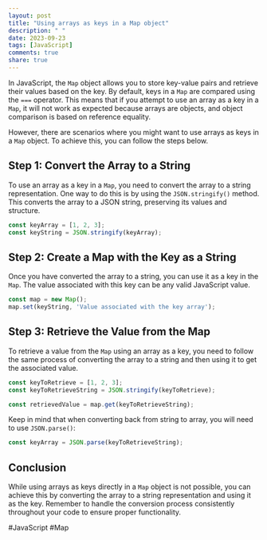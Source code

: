 ```yaml
---
layout: post
title: "Using arrays as keys in a Map object"
description: " "
date: 2023-09-23
tags: [JavaScript]
comments: true
share: true
---
```


In JavaScript, the `Map` object allows you to store key-value pairs and retrieve their values based on the key. By default, keys in a `Map` are compared using the `===` operator. This means that if you attempt to use an array as a key in a `Map`, it will not work as expected because arrays are objects, and object comparison is based on reference equality.

However, there are scenarios where you might want to use arrays as keys in a `Map` object. To achieve this, you can follow the steps below.

## Step 1: Convert the Array to a String

To use an array as a key in a `Map`, you need to convert the array to a string representation. One way to do this is by using the `JSON.stringify()` method. This converts the array to a JSON string, preserving its values and structure.

```javascript
const keyArray = [1, 2, 3];
const keyString = JSON.stringify(keyArray);
```

## Step 2: Create a Map with the Key as a String

Once you have converted the array to a string, you can use it as a key in the `Map`. The value associated with this key can be any valid JavaScript value.

```javascript
const map = new Map();
map.set(keyString, 'Value associated with the key array');
```

## Step 3: Retrieve the Value from the Map

To retrieve a value from the `Map` using an array as a key, you need to follow the same process of converting the array to a string and then using it to get the associated value.

```javascript
const keyToRetrieve = [1, 2, 3];
const keyToRetrieveString = JSON.stringify(keyToRetrieve);

const retrievedValue = map.get(keyToRetrieveString);
```

Keep in mind that when converting back from string to array, you will need to use `JSON.parse()`:

```javascript
const keyArray = JSON.parse(keyToRetrieveString);
```

## Conclusion

While using arrays as keys directly in a `Map` object is not possible, you can achieve this by converting the array to a string representation and using it as the key. Remember to handle the conversion process consistently throughout your code to ensure proper functionality.

#JavaScript #Map